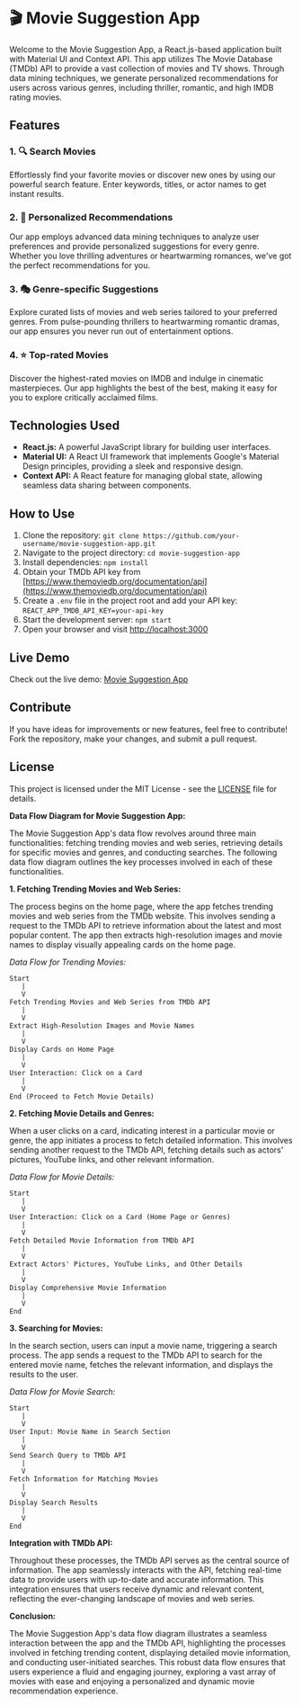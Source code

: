 
# 🎬 Movie Suggestion App

Welcome to the Movie Suggestion App, a React.js-based application built with Material UI and Context API. This app utilizes The Movie Database (TMDb) API to provide a vast collection of movies and TV shows. Through data mining techniques, we generate personalized recommendations for users across various genres, including thriller, romantic, and high IMDB rating movies.

## Features

### 1. 🔍 Search Movies
Effortlessly find your favorite movies or discover new ones by using our powerful search feature. Enter keywords, titles, or actor names to get instant results.

### 2. 🎉 Personalized Recommendations
Our app employs advanced data mining techniques to analyze user preferences and provide personalized suggestions for every genre. Whether you love thrilling adventures or heartwarming romances, we've got the perfect recommendations for you.

### 3. 🎭 Genre-specific Suggestions
Explore curated lists of movies and web series tailored to your preferred genres. From pulse-pounding thrillers to heartwarming romantic dramas, our app ensures you never run out of entertainment options.

### 4. ⭐ Top-rated Movies
Discover the highest-rated movies on IMDB and indulge in cinematic masterpieces. Our app highlights the best of the best, making it easy for you to explore critically acclaimed films.

## Technologies Used

- **React.js:** A powerful JavaScript library for building user interfaces.
- **Material UI:** A React UI framework that implements Google's Material Design principles, providing a sleek and responsive design.
- **Context API:** A React feature for managing global state, allowing seamless data sharing between components.

## How to Use

1. Clone the repository: `git clone https://github.com/your-username/movie-suggestion-app.git`
2. Navigate to the project directory: `cd movie-suggestion-app`
3. Install dependencies: `npm install`
4. Obtain your TMDb API key from [https://www.themoviedb.org/documentation/api](https://www.themoviedb.org/documentation/api)
5. Create a `.env` file in the project root and add your API key: `REACT_APP_TMDB_API_KEY=your-api-key`
6. Start the development server: `npm start`
7. Open your browser and visit [http://localhost:3000](http://localhost:3000)

## Live Demo

Check out the live demo: [Movie Suggestion App](https://movie-suggestion-web.netlify.app/)

## Contribute

If you have ideas for improvements or new features, feel free to contribute! Fork the repository, make your changes, and submit a pull request.

## License

This project is licensed under the MIT License - see the [LICENSE](LICENSE) file for details.





**Data Flow Diagram for Movie Suggestion App:**

The Movie Suggestion App's data flow revolves around three main functionalities: fetching trending movies and web series, retrieving details for specific movies and genres, and conducting searches. The following data flow diagram outlines the key processes involved in each of these functionalities.

**1. Fetching Trending Movies and Web Series:**

The process begins on the home page, where the app fetches trending movies and web series from the TMDb website. This involves sending a request to the TMDb API to retrieve information about the latest and most popular content. The app then extracts high-resolution images and movie names to display visually appealing cards on the home page.

*Data Flow for Trending Movies:*

```
Start
   |
   V
Fetch Trending Movies and Web Series from TMDb API
   |
   V
Extract High-Resolution Images and Movie Names
   |
   V
Display Cards on Home Page
   |
   V
User Interaction: Click on a Card
   |
   V
End (Proceed to Fetch Movie Details)
```

**2. Fetching Movie Details and Genres:**

When a user clicks on a card, indicating interest in a particular movie or genre, the app initiates a process to fetch detailed information. This involves sending another request to the TMDb API, fetching details such as actors' pictures, YouTube links, and other relevant information.

*Data Flow for Movie Details:*

```
Start
   |
   V
User Interaction: Click on a Card (Home Page or Genres)
   |
   V
Fetch Detailed Movie Information from TMDb API
   |
   V
Extract Actors' Pictures, YouTube Links, and Other Details
   |
   V
Display Comprehensive Movie Information
   |
   V
End
```

**3. Searching for Movies:**

In the search section, users can input a movie name, triggering a search process. The app sends a request to the TMDb API to search for the entered movie name, fetches the relevant information, and displays the results to the user.

*Data Flow for Movie Search:*

```
Start
   |
   V
User Input: Movie Name in Search Section
   |
   V
Send Search Query to TMDb API
   |
   V
Fetch Information for Matching Movies
   |
   V
Display Search Results
   |
   V
End
```

**Integration with TMDb API:**

Throughout these processes, the TMDb API serves as the central source of information. The app seamlessly interacts with the API, fetching real-time data to provide users with up-to-date and accurate information. This integration ensures that users receive dynamic and relevant content, reflecting the ever-changing landscape of movies and web series.

**Conclusion:**

The Movie Suggestion App's data flow diagram illustrates a seamless interaction between the app and the TMDb API, highlighting the processes involved in fetching trending content, displaying detailed movie information, and conducting user-initiated searches. This robust data flow ensures that users experience a fluid and engaging journey, exploring a vast array of movies with ease and enjoying a personalized and dynamic movie recommendation experience.